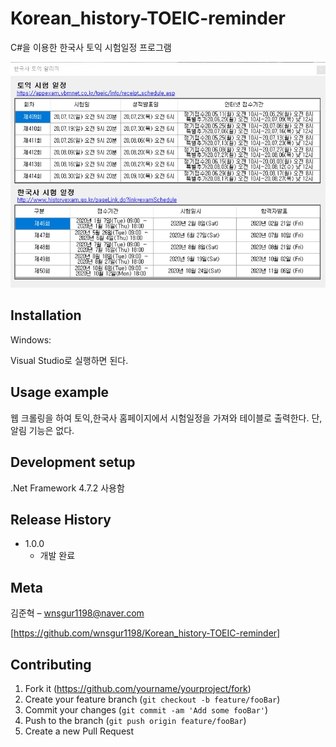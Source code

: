 # Korean_history-TOEIC-reminder
C#을 이용한 한국사 토익 시험일정 프로그램

![](readme-img/header.jpg)

## Installation

Windows:

Visual Studio로 실행하면 된다.

## Usage example

웹 크롤링을 하여 토익,한국사 홈페이지에서 시험일정을 가져와 테이블로 출력한다.
단, 알림 기능은 없다.

## Development setup

.Net Framework 4.7.2 사용함

## Release History

* 1.0.0
    * 개발 완료

## Meta

김준혁 – wnsgur1198@naver.com

[https://github.com/wnsgur1198/Korean_history-TOEIC-reminder]

## Contributing

1. Fork it (<https://github.com/yourname/yourproject/fork>)
2. Create your feature branch (`git checkout -b feature/fooBar`)
3. Commit your changes (`git commit -am 'Add some fooBar'`)
4. Push to the branch (`git push origin feature/fooBar`)
5. Create a new Pull Request
